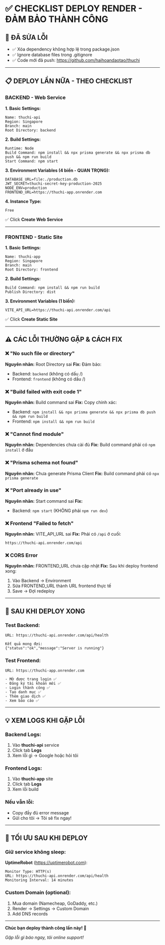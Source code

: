 # ✅ CHECKLIST DEPLOY RENDER - ĐẢM BẢO THÀNH CÔNG

## 🔧 ĐÃ SỬA LỖI
- ✅ Xóa dependency không hợp lệ trong package.json
- ✅ Ignore database files trong .gitignore
- ✅ Code mới đã push: https://github.com/haihoandaotao/thuchi

---

## 📋 DEPLOY LẦN NỮA - THEO CHECKLIST

### BACKEND - Web Service

**1. Basic Settings:**
```
Name: thuchi-api
Region: Singapore
Branch: main
Root Directory: backend
```

**2. Build Settings:**
```
Runtime: Node
Build Command: npm install && npx prisma generate && npx prisma db push && npm run build
Start Command: npm start
```

**3. Environment Variables (4 biến - QUAN TRỌNG):**
```
DATABASE_URL=file:./production.db
JWT_SECRET=thuchi-secret-key-production-2025
NODE_ENV=production
FRONTEND_URL=https://thuchi-app.onrender.com
```

**4. Instance Type:**
```
Free
```

✅ Click **Create Web Service**

---

### FRONTEND - Static Site

**1. Basic Settings:**
```
Name: thuchi-app
Region: Singapore
Branch: main
Root Directory: frontend
```

**2. Build Settings:**
```
Build Command: npm install && npm run build
Publish Directory: dist
```

**3. Environment Variables (1 biến):**
```
VITE_API_URL=https://thuchi-api.onrender.com/api
```

✅ Click **Create Static Site**

---

## ⚠️ CÁC LỖI THƯỜNG GẶP & CÁCH FIX

### ❌ "No such file or directory"
**Nguyên nhân:** Root Directory sai
**Fix:** Đảm bảo:
- Backend: `backend` (không có dấu /)
- Frontend: `frontend` (không có dấu /)

### ❌ "Build failed with exit code 1"
**Nguyên nhân:** Build command sai
**Fix:** Copy chính xác:
- Backend: `npm install && npx prisma generate && npx prisma db push && npm run build`
- Frontend: `npm install && npm run build`

### ❌ "Cannot find module"
**Nguyên nhân:** Dependencies chưa cài đủ
**Fix:** Build command phải có `npm install` ở đầu

### ❌ "Prisma schema not found"
**Nguyên nhân:** Chưa generate Prisma Client
**Fix:** Build command phải có `npx prisma generate`

### ❌ "Port already in use"
**Nguyên nhân:** Start command sai
**Fix:** 
- Backend: `npm start` (KHÔNG phải `npm run dev`)

### ❌ Frontend "Failed to fetch"
**Nguyên nhân:** VITE_API_URL sai
**Fix:** Phải có `/api` ở cuối:
```
https://thuchi-api.onrender.com/api
```

### ❌ CORS Error
**Nguyên nhân:** FRONTEND_URL chưa cập nhật
**Fix:** Sau khi deploy frontend xong:
1. Vào Backend → Environment
2. Sửa FRONTEND_URL thành URL frontend thực tế
3. Save → Đợi redeploy

---

## 🎯 SAU KHI DEPLOY XONG

### Test Backend:
```
URL: https://thuchi-api.onrender.com/api/health

Kết quả mong đợi:
{"status":"ok","message":"Server is running"}
```

### Test Frontend:
```
URL: https://thuchi-app.onrender.com

- Mở được trang login ✅
- Đăng ký tài khoản mới ✅
- Login thành công ✅
- Tạo danh mục ✅
- Thêm giao dịch ✅
- Xem báo cáo ✅
```

---

## 💡 XEM LOGS KHI GẶP LỖI

### Backend Logs:
1. Vào **thuchi-api** service
2. Click tab **Logs**
3. Xem lỗi gì → Google hoặc hỏi tôi

### Frontend Logs:
1. Vào **thuchi-app** site
2. Click tab **Logs**
3. Xem lỗi build

### Nếu vẫn lỗi:
- Copy đầy đủ error message
- Gửi cho tôi → Tôi sẽ fix ngay!

---

## 🚀 TỐI ƯU SAU KHI DEPLOY

### Giữ service không sleep:
**UptimeRobot** (https://uptimerobot.com):
```
Monitor Type: HTTP(s)
URL: https://thuchi-api.onrender.com/api/health
Monitoring Interval: 14 minutes
```

### Custom Domain (optional):
1. Mua domain (Namecheap, GoDaddy, etc.)
2. Render → Settings → Custom Domain
3. Add DNS records

---

**Chúc bạn deploy thành công lần này! 🎉**

*Gặp lỗi gì báo ngay, tôi online support!*
